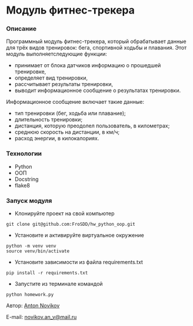 # Модуль фитнес-трекера

### Описание
Программный модуль фитнес-трекера, который обрабатывает данные для трёх видов тренировок: бега, спортивной ходьбы и плавания. 
Этот модуль выполняетследующие функции:
* принимает от блока датчиков информацию о прошедшей тренировке,
* определяет вид тренировки,
* рассчитывает результаты тренировки,
* выводит информационное сообщение о результатах тренировки.

Информационное сообщение включает такие данные:
* тип тренировки (бег, ходьба или плавание);
* длительность тренировки;
* дистанция, которую преодолел пользователь, в километрах;
* среднюю скорость на дистанции, в км/ч;
* расход энергии, в килокалориях.

### Технологии
* Python
* ООП
* Docstring
* flake8

### Запуск модуля
  * Клонируйте проект на свой компьютер
```
git clone git@github.com:FroSDD/hw_python_oop.git
```
  * Установите и активируйте виртуальное окружение
```
python -m venv venv
source venv/bin/activate
```
  * Установите зависимости из файла requirements.txt  
```
pip install -r requirements.txt
```
  * Запустите из терминале командой
```
python homework.py
```

Автор: 
[Anton Novikov](https://github.com/FroSDD/)

E-mail: novikov.an_v@mail.ru

